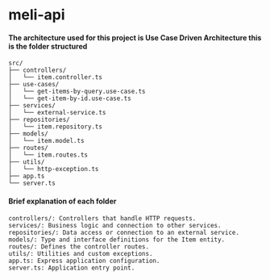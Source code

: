 # meli-api

#### The architecture used for this project is Use Case Driven Architecture this is the folder structured

```
src/
├── controllers/
│   └── item.controller.ts
├── use-cases/
│   └── get-items-by-query.use-case.ts
│   └── get-item-by-id.use-case.ts
├── services/
│   └── external-service.ts
├── repositories/
│   └── item.repository.ts
├── models/
│   └── item.model.ts
├── routes/
│   └── item.routes.ts
├── utils/
│   └── http-exception.ts
├── app.ts
└── server.ts
```

####  Brief explanation of each folder

```
controllers/: Controllers that handle HTTP requests.
services/: Business logic and connection to other services.
repositories/: Data access or connection to an external service.
models/: Type and interface definitions for the Item entity.
routes/: Defines the controller routes.
utils/: Utilities and custom exceptions.
app.ts: Express application configuration.
server.ts: Application entry point.
```
